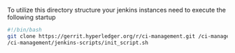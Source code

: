 To utilize this directory structure your jenkins instances need to execute the
following startup

```bash
#!/bin/bash
git clone https://gerrit.hyperledger.org/r/ci-management.git /ci-management
/ci-management/jenkins-scripts/init_script.sh
```
